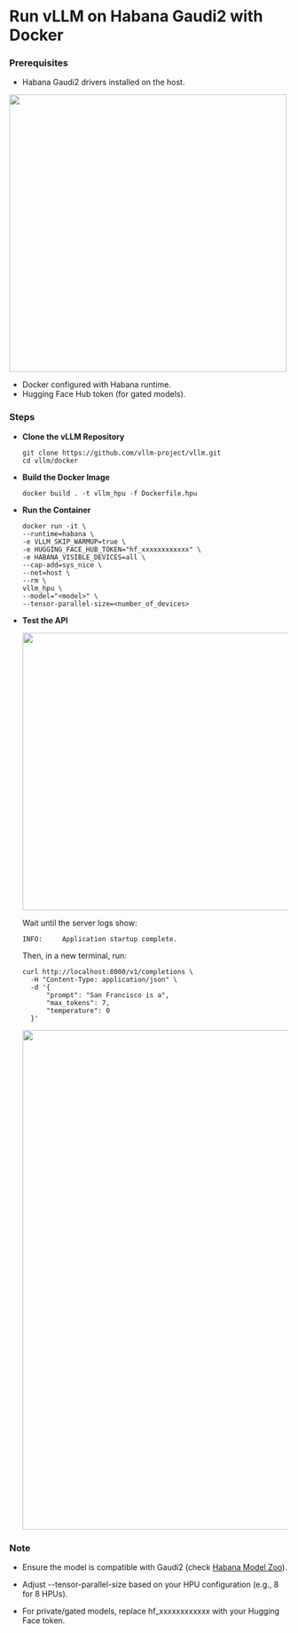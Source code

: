 # Run vLLM on Habana Gaudi2 with Docker

### Prerequisites
- Habana Gaudi2 drivers installed on the host.

<img src="https://github.com/user-attachments/assets/fec852b7-cb72-4233-bb6b-d8294ce142b8" width="500"/>
  
- Docker configured with Habana runtime.
- Hugging Face Hub token (for gated models).

### Steps

- **Clone the vLLM Repository**
  
  ```
  git clone https://github.com/vllm-project/vllm.git
  cd vllm/docker
  ```
  
- **Build the Docker Image**

  ```
  docker build . -t vllm_hpu -f Dockerfile.hpu
  ```
  
- **Run the Container**
  
  ```
  docker run -it \
  --runtime=habana \
  -e VLLM_SKIP_WARMUP=true \
  -e HUGGING_FACE_HUB_TOKEN="hf_xxxxxxxxxxxx" \
  -e HABANA_VISIBLE_DEVICES=all \
  --cap-add=sys_nice \
  --net=host \
  --rm \
  vllm_hpu \
  --model="<model>" \
  --tensor-parallel-size=<number_of_devices>
  ```

- **Test the API**
  
  <img src="https://github.com/user-attachments/assets/bf397d7c-413a-4a27-90f1-d9a5dec11002" width="500"/>

  Wait until the server logs show:
  ```
  INFO:     Application startup complete.
  ```

  Then, in a new terminal, run:

  ```
  curl http://localhost:8000/v1/completions \
    -H "Content-Type: application/json" \
    -d '{
        "prompt": "San Francisco is a",
        "max_tokens": 7,
        "temperature": 0
    }'
  ```

  <img src="https://github.com/user-attachments/assets/1cf5f2d6-51dd-442a-8ae0-c23ac147d913" width="900"/>


### Note

- Ensure the model is compatible with Gaudi2 (check [Habana Model Zoo](https://github.com/huggingface/optimum-habana/tree/main?tab=readme-ov-file#validated-models)).

- Adjust --tensor-parallel-size based on your HPU configuration (e.g., 8 for 8 HPUs).

- For private/gated models, replace hf_xxxxxxxxxxxx with your Hugging Face token.


